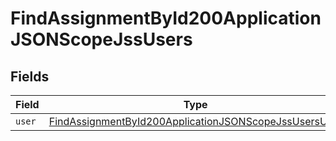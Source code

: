 # FindAssignmentById200ApplicationJSONScopeJssUsers


## Fields

| Field                                                                                                                                     | Type                                                                                                                                      | Required                                                                                                                                  | Description                                                                                                                               |
| ----------------------------------------------------------------------------------------------------------------------------------------- | ----------------------------------------------------------------------------------------------------------------------------------------- | ----------------------------------------------------------------------------------------------------------------------------------------- | ----------------------------------------------------------------------------------------------------------------------------------------- |
| `user`                                                                                                                                    | [FindAssignmentById200ApplicationJSONScopeJssUsersUser](../../models/operations/findassignmentbyid200applicationjsonscopejssusersuser.md) | :heavy_minus_sign:                                                                                                                        | N/A                                                                                                                                       |